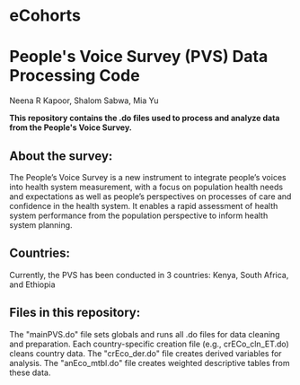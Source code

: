 # eCohorts

# People's Voice Survey (PVS) Data Processing Code
Neena R Kapoor, Shalom Sabwa, Mia Yu

**This repository contains the .do files used to process and analyze data from the People's Voice Survey.** 

## About the survey: 
The People’s Voice Survey is a new instrument to integrate people’s voices into health system measurement, with a focus on population health needs and expectations as well as people’s perspectives on processes of care and confidence in the health system. It enables a rapid assessment of health system performance from the population perspective to inform health system planning.

## Countries: 
Currently, the PVS has been conducted in 3 countries: Kenya, South Africa, and Ethiopia 

## Files in this repository: 
The "mainPVS.do" file sets globals and runs all .do files for data cleaning and preparation. Each country-specific creation file (e.g., crECo_cln_ET.do) cleans country data. The "crEco_der.do" file creates derived variables for analysis. The "anEco_mtbl.do" file creates weighted descriptive tables from these data. 
